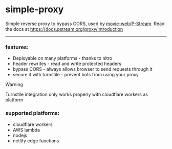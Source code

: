 # simple-proxy

Simple reverse proxy to bypass CORS, used by [movie-web](https://movie-web.app)/[P-Stream](https://pstream.org).
Read the docs at https://docs.pstream.org/proxy/introduction

---

### features:
 - Deployable on many platforms - thanks to nitro
 - header rewrites - read and write protected headers
 - bypass CORS - always allows browser to send requests through it
 - secure it with turnstile - prevent bots from using your proxy

> [!WARNING]
> Turnstile integration only works properly with cloudflare workers as platform

### supported platforms:
 - cloudflare workers
 - AWS lambda
 - nodejs
 - netlify edge functions
